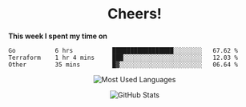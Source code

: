 <h1 align="center">Cheers!</h1>

**This week I spent my time on**
<!--START_SECTION:waka-->

```text
Go           6 hrs           █████████████████░░░░░░░░   67.62 %
Terraform    1 hr 4 mins     ███░░░░░░░░░░░░░░░░░░░░░░   12.03 %
Other        35 mins         █▓░░░░░░░░░░░░░░░░░░░░░░░   06.64 %
```

<!--END_SECTION:waka-->

<p align="center"><img src="https://github-readme-stats.vercel.app/api/top-langs/?username=thnkrn&layout=compact&hide=html&theme=tokyonight" alt="Most Used Languages" /></p>

<p align="center"><img src="https://github-readme-stats.vercel.app/api?username=thnkrn&show_icons=true&count_private=true&theme=tokyonight" alt="GitHub Stats" /></p>

<!-- <p align="center"><a href="https://wakatime.com"><img src="https://wakatime.com/share/@thnkrn/40092326-d1bd-471b-89da-9a7c63939402.png" /></p>
 -->
